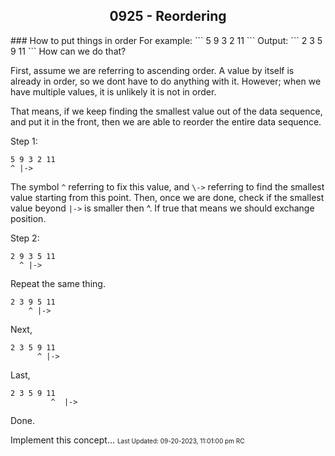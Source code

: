 <h2 align="center">0925 - Reordering</h2>
### How to put things in order
For example:
```
5 9 3 2 11
```
Output:
```
2 3 5 9 11
```
How can we do that?

First, assume we are referring to ascending order. A value by itself is already in order, so we dont have to do anything with it. However; when we have multiple values, it is unlikely it is not in order. 

That means, if we keep finding the smallest value out of the data sequence, and put it in the front, then we are able to reorder the entire data sequence.

Step 1: 
```
5 9 3 2 11
^ |->
```

The symbol ```^``` referring to fix this value, and ```\->``` referring to find the smallest value starting from this point. Then, once we are done, check if the smallest value beyond ```|->``` is smaller then ^. If true that means we should exchange position. 

Step 2:
```
2 9 3 5 11
  ^ |->
```
Repeat the same thing.
```
2 3 9 5 11
    ^ |->
```
Next,
```
2 3 5 9 11
      ^ |->
```
Last,
```
2 3 5 9 11
         ^  |-> 
```

Done.

Implement this concept... 
<font size = 1>Last Updated: 09-20-2023, 11:01:00 pm RC</font>
